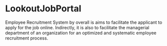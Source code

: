 # LookoutJobPortal
Employee Recruitment System by overall is aims to facilitate the applicant to  apply for the job online. Indirectly, it is also to facilitate the managerial  department of an organization for an optimized and systematic employee  recruitment process.
